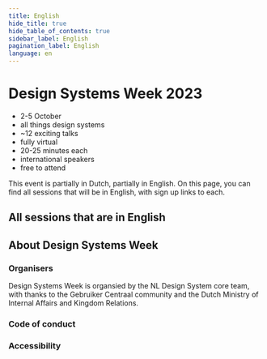 ```yaml
---
title: English
hide_title: true
hide_table_of_contents: true
sidebar_label: English
pagination_label: English
language: en
---
```


# Design Systems Week 2023

<div class="dsw-usps">

* 2-5 October
* all things design systems
* ~12 exciting talks
* fully virtual
* 20-25 minutes each
* international speakers
* free to attend

</div>

This event is partially in Dutch, partially in English. On this page, you can find all sessions that will be in English, with sign up links to each.

## All sessions that are in English

## About Design Systems Week

### Organisers

Design Systems Week is organsied by the NL Design System core team, with thanks to the Gebruiker Centraal community and the Dutch Ministry of Internal Affairs and Kingdom Relations.

### Code of conduct

### Accessibility
